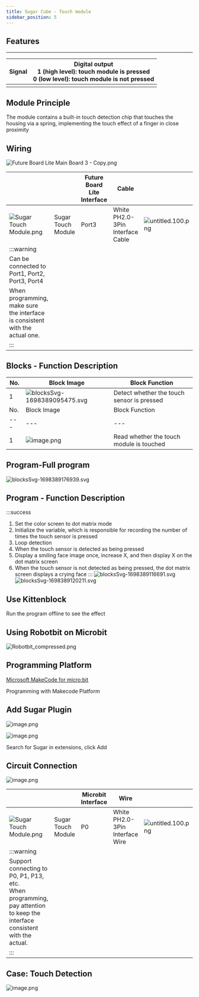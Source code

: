```yaml
---
title: Sugar Cube - Touch module
sidebar_position: 5
---
```

## Features

---

| **Signal** | Digital output<br />1 (high level): touch module is pressed<br />0 (low level): touch module is not pressed |
| ---------------- | ----------------------------------------------------------------------------------------------------------- |
|                  |                                                                                                             |

## Module Principle

The module contains a built-in touch detection chip that touches the housing via a spring, implementing the touch effect of a finger in close proximity

## Wiring

![Future Board Lite Main Board 3 - Copy.png](1698389055888-5b56763c-0ee0-42b2-aab5-6533ee06012f.png)

|                                                                                 |                    | Future Board Lite Interface | Cable                            |                                                                           |
| ------------------------------------------------------------------------------- | ------------------ | --------------------------- | -------------------------------- | ------------------------------------------------------------------------- |
| ![Sugar Touch Module.png](1698303888937-53265e7a-c52d-4d0a-ab81-d8572ba50712.png) | Sugar Touch Module | Port3                       | White PH2.0-3Pin Interface Cable | ![untitled.100.png](1694663456622-fdd52039-7a0c-451f-96a0-feabdc797516.png) |
| :::warning                                                                      |                    |                             |                                  |                                                                           |
| Can be connected to Port1, Port2, Port3, Port4                                  |                    |                             |                                  |                                                                           |
| When programming, make sure the interface is consistent with the actual one.    |                    |                             |                                  |                                                                           |
| :::                                                                             |                    |                             |                                  |                                                                           |

## Blocks - Function Description

| No. | Block Image                                                                          | Block Function                             |
| --- | ------------------------------------------------------------------------------------ | ------------------------------------------ |
| 1   | ![blocksSvg-1698389095475.svg](1698389140219-07d3efc0-bb79-4270-806a-d1ab9ee69a43.svg) | Detect whether the touch sensor is pressed |
| No. | Block Image                                                                          | Block Function                             |
| --- | ---                                                                                  | ---                                        |
| 1   | ![image.png](1709711498193-34250c20-11a0-441a-9af8-d0a689ffe769.png)                   | Read whether the touch module is touched   |

## Program-Full program

![blocksSvg-1698389176939.svg](1698389184538-336403e0-f7a3-4d75-be60-d7deb0c2ea34.svg)

## Program - Function Description

:::success

1. Set the color screen to dot matrix mode
2. Initialize the variable, which is responsible for recording the number of times the touch sensor is pressed
3. Loop detection
4. When the touch sensor is detected as being pressed
5. Display a smiling face image once, increase X, and then display X on the dot matrix screen
6. When the touch sensor is not detected as being pressed, the dot matrix screen displays a crying face
   :::
   ![blocksSvg-1698389116691.svg](1698389140179-02cbe0c3-cb44-489b-803e-e03252937a15.svg)
   ![blocksSvg-1698389120211.svg](1698389140247-003bcd9f-1c22-47f7-a45c-6d511bc085a3.svg)

## Use Kittenblock

Run the program offline to see the effect

## Using Robotbit on Microbit

![Robotbit_compressed.png](1709112761000-c84282ba-fe71-45c1-8ad4-8e7f6fc4738f.png)

## Programming Platform

[Microsoft MakeCode for micro:bit](https://makecode.microbit.org/#editor)

Programming with Makecode Platform

## Add Sugar Plugin

![image.png](1709111597414-08605e4f-d626-474f-9c07-ead8ba9f12f1.png)


![image.png](1709111641678-73b61119-c29c-4b48-add7-375ce9a15935.png)

Search for Sugar in extensions, click Add

## Circuit Connection

![image.png](1709782803138-922859f0-efb3-4817-b7f5-a4d1c43009ca.png)

|                                                                                                                                |                    | Microbit Interface | Wire                            |                                                                           |
| ------------------------------------------------------------------------------------------------------------------------------ | ------------------ | ------------------ | ------------------------------- | ------------------------------------------------------------------------- |
| ![Sugar Touch Module.png](1698303888937-53265e7a-c52d-4d0a-ab81-d8572ba50712.png)                                                | Sugar Touch Module | P0                 | White PH2.0-3Pin Interface Wire | ![untitled.100.png](1694663456622-fdd52039-7a0c-451f-96a0-feabdc797516.png) |
| :::warning                                                                                                                     |                    |                    |                                 |                                                                           |
| Support connecting to P0, P1, P13, etc.<br />When programming, pay attention to keep the interface consistent with the actual. |                    |                    |                                 |                                                                           |
| :::                                                                                                                            |                    |                    |                                 |                                                                           |

## Case: Touch Detection

![image.png](1709711481208-aa4effe9-c96c-4dbd-9e2d-5e7505112b71.png)
